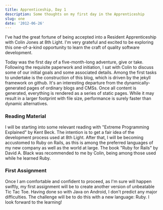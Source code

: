 ```yaml
---
title: Apprenticeship, Day 1
description: Some thoughts on my first day in the Apprenticeship
slug: one
date: '2012-06-26'
---
```


I've had the great fortune of being accepted into a Resident Apprenticeship with Colin Jones at 8th
Light. I'm very grateful and excited to be exploring this one-of-a-kind opportunity to learn the
craft of quality software development.

Today was the first day of a five-month-long adventure, give or take. Following the requisite
paperwork and initiation, I sat with Colin to discuss some of our initial goals and some associated
details. Among the first tasks to undertake is the construction of this blog, which is driven by the
jekyll framework on github. It's an interesting departure from the dynamically-generated pages of
ordinary blogs and CMSs. Once all content is generated, everything is rendered as a series of static
pages. While it may result in a larger footprint with file size, performance is surely faster than
dynamic alternatives.

### Reading Material

I will be starting into some relevant reading with "Extreme Programming Explained" by Kent Beck. The
intention is to get a fair idea of the development process used at 8th Light. After that, I will be
becoming accustomed to Ruby on Rails, as this is among the preferred languages of my new company as
well as the world at large. The book "Ruby for Rails" by David A. Black was recommended to me by
Colin, being among those used while he learned Ruby.

### First Assignment

Once I am comfortable and confident to proceed, as I'm sure will happen swiftly, my first assignment
will be to create another version of unbeatable Tic Tac Toe. Having done so with Java on Android, I
don't predict any major difficulties. The challenge will be to do this with a new language: Ruby. I
look forward to the learning!
